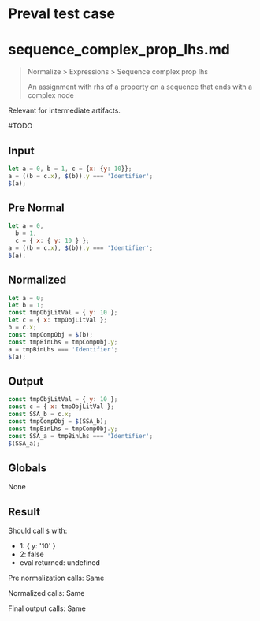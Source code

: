 # Preval test case

# sequence_complex_prop_lhs.md

> Normalize > Expressions > Sequence complex prop lhs
>
> An assignment with rhs of a property on a sequence that ends with a complex node

Relevant for intermediate artifacts.

#TODO

## Input

`````js filename=intro
let a = 0, b = 1, c = {x: {y: 10}};
a = ((b = c.x), $(b)).y === 'Identifier';
$(a);
`````

## Pre Normal

`````js filename=intro
let a = 0,
  b = 1,
  c = { x: { y: 10 } };
a = ((b = c.x), $(b)).y === 'Identifier';
$(a);
`````

## Normalized

`````js filename=intro
let a = 0;
let b = 1;
const tmpObjLitVal = { y: 10 };
let c = { x: tmpObjLitVal };
b = c.x;
const tmpCompObj = $(b);
const tmpBinLhs = tmpCompObj.y;
a = tmpBinLhs === 'Identifier';
$(a);
`````

## Output

`````js filename=intro
const tmpObjLitVal = { y: 10 };
const c = { x: tmpObjLitVal };
const SSA_b = c.x;
const tmpCompObj = $(SSA_b);
const tmpBinLhs = tmpCompObj.y;
const SSA_a = tmpBinLhs === 'Identifier';
$(SSA_a);
`````

## Globals

None

## Result

Should call `$` with:
 - 1: { y: '10' }
 - 2: false
 - eval returned: undefined

Pre normalization calls: Same

Normalized calls: Same

Final output calls: Same
